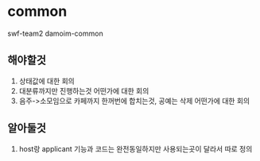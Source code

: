 # common

swf-team2 damoim-common

## 해야할것
1. 상태값에 대한 회의
2. 대분류까지만 진행하는것 어떤가에 대한 회의
3. 음주->소모임으로 카페까지 한꺼번에 합치는것, 공예는 삭제 어떤가에 대한 회의

## 알아둘것
1. host랑 applicant 기능과 코드는 완전동일하지만 사용되는곳이 달라서 따로 정의
